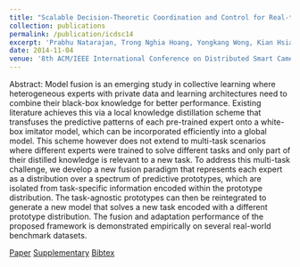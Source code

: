 ```yaml
---
title: "Scalable Decision-Theoretic Coordination and Control for Real-time Active Multi-Camera Surveillance"
collection: publications
permalink: /publication/icdsc14
excerpt: 'Prabhu Natarajan, Trong Nghia Hoang, Yongkang Wong, Kian Hsiang Low and Mohan Kankanhalli'
date: 2014-11-04
venue: '8th ACM/IEEE International Conference on Distributed Smart Cameras (ICDSC)'
---
```

Abstract: Model fusion is an emerging study in collective learning where heterogeneous experts with private data and learning architectures need to combine their black-box knowledge for better performance. Existing literature achieves this via a local knowledge distillation scheme that transfuses the predictive patterns of each pre-trained expert onto a white-box imitator model, which can be incorporated efficiently into a global model. This scheme however does not extend to multi-task scenarios where different experts were trained to solve different tasks and only part of their distilled knowledge is relevant to a new task. To address this multi-task challenge, we develop a new fusion paradigm that represents each expert as a distribution over a spectrum of predictive prototypes, which are isolated from task-specific information encoded within the prototype distribution. The task-agnostic prototypes can then be reintegrated to generate a new model that solves a new task encoded with a different prototype distribution. The fusion and adaptation performance of the proposed framework is demonstrated empirically on several real-world benchmark datasets.

[Paper](http://htnghia87.github.io/files/icdsc14.pdf)
[Supplementary](http://htnghia87.github.io/files/icdsc14-supp.pdf)
[Bibtex](http://htnghia87.github.io/files/icdsc14.bib)